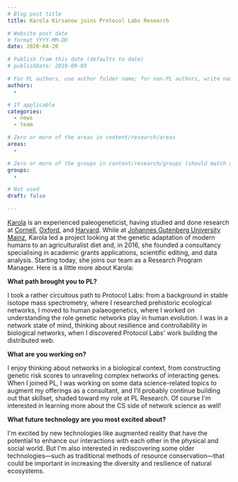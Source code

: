 ```yaml
---
# Blog post title
title: Karola Kirsanow joins Protocol Labs Research

# Website post date
# format YYYY-MM-DD
date: 2020-04-20

# Publish from this date (defaults to date)
# publishDate: 2019-09-03

# For PL authors, use author folder name; for non-PL authors, write name as in paper within ""
authors:
  - 

# If applicable
categories:
  - news
  - team

# Zero or more of the areas in content/research/areas
areas:
  -

# Zero or more of the groups in content/research/groups (should match author membership)
groups:
  -

# Not used
draft: false

---
```


[Karola](/authors/karola-kirsanow/) is an experienced paleogeneticist, having studied and done research at [Cornell](https://www.cornell.edu/), [Oxford](http://www.ox.ac.uk/), and [Harvard](https://www.harvard.edu/). While at [Johannes Gutenberg University Mainz](https://www.uni-mainz.de/eng/), Karola led a project looking at the genetic adaptation of modern humans to an agriculturalist diet and, in 2016, she founded a consultancy specialising in academic grants applications, scientific editing, and data analysis. Starting today, she joins our team as a Research Program Manager. Here is a little more about Karola:

**What path brought you to PL?**

I took a rather circuitous path to Protocol Labs: from a background in stable isotope mass spectrometry, where I researched prehistoric ecological networks, I moved to human palaeogenetics, where I worked on understanding the role genetic networks play in human evolution. I was in a network state of mind, thinking about resilience and controllability in biological networks, when I discovered Protocol Labs' work building the distributed web.

**What are you working on?**

I enjoy thinking about networks in a biological context, from constructing genetic risk scores to unraveling complex networks of interacting genes. When I joined PL, I was working on some data science-related topics to augment my offerings as a consultant, and I'll probably continue building out that skillset, shaded toward my role at PL Research. Of course I'm interested in learning more about the CS side of network science as well!

**What future technology are you most excited about?**

I'm excited by new technologies like augmented reality that have the potential to enhance our interactions with each other in the physical and social world. But I'm also interested in rediscovering some older technologies—such as traditional methods of resource conservation—that could be important in increasing the diversity and resilience of natural ecosystems.
